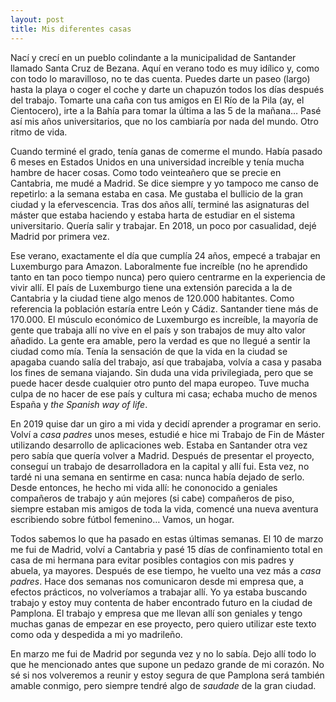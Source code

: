 ```yaml
---
layout: post
title: Mis diferentes casas
--- 
```


Nací y crecí en un pueblo colindante a la municipalidad de Santander llamado Santa Cruz de Bezana. Aquí en verano todo es muy idílico y, como con todo lo maravilloso, no te das cuenta. Puedes darte un paseo (largo) hasta la playa o coger el coche y darte un chapuzón todos los días después del trabajo. Tomarte una caña con tus amigos en El Río de la Pila (ay, el Cientocero), irte a la Bahía para tomar la última a las 5 de la mañana… Pasé así mis años universitarios, que no los cambiaría por nada del mundo. Otro ritmo de vida.

Cuando terminé el grado, tenía ganas de comerme el mundo. Había pasado 6 meses en Estados Unidos en una universidad increíble y tenía mucha hambre de hacer cosas. Como todo veinteañero que se precie en Cantabria, me mudé a Madrid. Se dice siempre y yo tampoco me canso de repetirlo: a la semana estaba en casa. Me gustaba el bullicio de la gran ciudad y la efervescencia. Tras dos años allí, terminé las asignaturas del máster que estaba haciendo y estaba harta de estudiar en el sistema universitario. Quería salir y trabajar. En 2018, un poco por casualidad, dejé Madrid por primera vez.

Ese verano, exactamente el día que cumplía 24 años, empecé a trabajar en Luxemburgo para Amazon. Laboralmente fue increíble (no he aprendido tanto en tan poco tiempo nunca) pero quiero centrarme en la experiencia de vivir allí. El país de Luxemburgo tiene una extensión parecida a la de Cantabria y la ciudad tiene algo menos de 120.000 habitantes. Como referencia la población estaría entre León y Cádiz. Santander tiene más de 170.000. El músculo económico de Luxemburgo es increíble, la mayoría de gente que trabaja allí no vive en el país y son trabajos de muy alto valor añadido. La gente era amable, pero la verdad es que no llegué a sentir la ciudad como mía. Tenía la sensación de que la vida en la ciudad se apagaba cuando salía del trabajo, así que trabajaba, volvía a casa y pasaba los fines de semana viajando. Sin duda una vida privilegiada, pero que se puede hacer desde cualquier otro punto del mapa europeo. Tuve mucha culpa de no hacer de ese país y cultura mi casa; echaba mucho de menos España y _the Spanish way of life_.

En 2019 quise dar un giro a mi vida y decidí aprender a programar en serio. Volví a _casa padres_ unos meses, estudié e hice mi Trabajo de Fin de Máster utilizando desarrollo de aplicaciones web. Estaba en Santander otra vez pero sabía que quería volver a Madrid. Después de presentar el proyecto, conseguí un trabajo de desarrolladora en la capital y allí fui. Esta vez, no tardé ni una semana en sentirme en casa: nunca había dejado de serlo. Desde entonces, he hecho mi vida allí: he cononocido a geniales compañeros de trabajo y aún mejores (si cabe) compañeros de piso, siempre estaban mis amigos de toda la vida, comencé una nueva aventura escribiendo sobre fútbol femenino… Vamos, un hogar.

Todos sabemos lo que ha pasado en estas últimas semanas. El 10 de marzo me fui de Madrid, volví a Cantabria y pasé 15 días de confinamiento total en casa de mi hermana para evitar posibles contagios con mis padres y abuela, ya mayores. Después de ese tiempo, he vuelto una vez más a _casa padres_. Hace dos semanas nos comunicaron desde mi empresa que, a efectos prácticos, no volveríamos a trabajar allí. Yo ya estaba buscando trabajo y estoy muy contenta de haber encontrado futuro en la ciudad de Pamplona. El trabajo y empresa que me llevan allí son geniales y tengo muchas ganas de empezar en ese proyecto, pero quiero utilizar este texto como oda y despedida a mi yo madrileño.

En marzo me fui de Madrid por segunda vez y no lo sabía. Dejo allí todo lo que he mencionado antes que supone un pedazo grande de mi corazón. No sé si nos volveremos a reunir y estoy segura de que Pamplona será también amable conmigo, pero siempre tendré algo de _saudade_ de la gran ciudad.